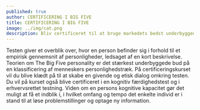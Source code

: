```yaml
---
published: true
author: CERTIFICERING I BIG FIVE
title: CERTIFICERING I BIG FIVE
image: ../img/cat.png
description: Bliv certificeret til at bruge markedets bedst underbyggede personlighedstest og lær at anvende den ved gruppesammensætning, rekruttering og processer.
---
```


Testen giver et overblik over, hvor en person befinder sig i forhold til et empirisk gennemsnit af personligheder, ledsaget af en kort beskrivelse. Teorien om The Big Five personality er det stærkest underbyggede bud på en klassificering af menneskers personlighedstræk. På certificeringskurset vil du blive klædt på til at skabe en givende og etisk dialog omkring testen. Du vil på kurset også blive certificeret i en kognitiv færdighedstest og i erhvervsrettet testning. Viden om en persons kognitive kapacitet gør det muligt at få et indblik i, i hvilket omfang og tempo det enkelte individ er i stand til at løse problemstillinger og optage ny information.